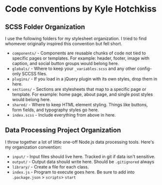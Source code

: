 # Code conventions by Kyle Hotchkiss

## SCSS Folder Organization

I use the following folders for my stylesheet organization. I tried to find whomever originally inspired this convention but fell short.

* `components/` - Components are reusable chunks of code not tied to specific pages or templates. For example: header, footer, image with caption, and social button groups would belong here.
* `globals/` - Where to keep your `_variables.scss` and any other config-only SCCSS files.
* `plugins/` - If you load in a jQuery plugin with its own styles, drop them in here.
* `sections/` - Sections are stylesheets that map to a specific page or template. For example: home page, about page, and single post styles would belong here.
* `shared/` - Where to keep HTML element styling. Things like buttons, form fields, and typography styles go here. 
* `index.scss` - Include everything from above in here.

## Data Processing Project Organization

I throw together a lot of little one-off Node.js data processing tools. Here's my organization convention:

* `input/` - Input files should live here. Tracked in git if data isn't sensitive.
* `output/` - Output data should write here. Should be `.gitignored` always
* `library/` - Create a file for each class.
* `index.js` - Program to execute goes here. Be sure to add into `.package.json` > `scripts`> `start`
